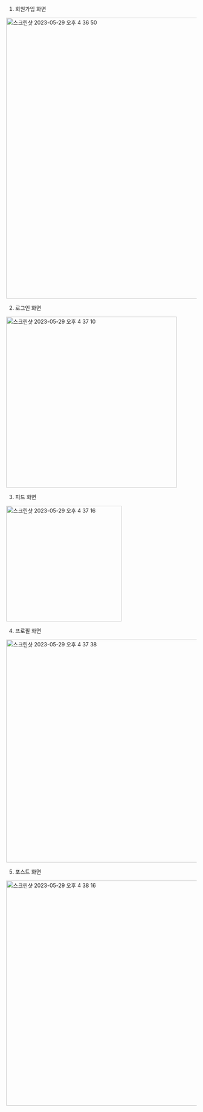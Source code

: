 1. 회원가입 화면
<img width="741" alt="스크린샷 2023-05-29 오후 4 36 50" src="https://github.com/dpcks0509/YaeChan_Park/assets/102402485/13423ab4-0313-448d-a3f7-d3f5aa454d27">

2. 로그인 화면
<img width="451" alt="스크린샷 2023-05-29 오후 4 37 10" src="https://github.com/dpcks0509/YaeChan_Park/assets/102402485/ddd82a61-216c-4cfd-8ea2-00214ebe518f">

3. 피드 화면
<img width="305" alt="스크린샷 2023-05-29 오후 4 37 16" src="https://github.com/dpcks0509/YaeChan_Park/assets/102402485/ca4a401e-fb78-4812-aca8-e668fccc0017">

4. 프로필 화면
<img width="588" alt="스크린샷 2023-05-29 오후 4 37 38" src="https://github.com/dpcks0509/YaeChan_Park/assets/102402485/a84e2130-8ca2-43fb-ae0d-2de76b449dae">

5. 포스트 화면
<img width="594" alt="스크린샷 2023-05-29 오후 4 38 16" src="https://github.com/dpcks0509/YaeChan_Park/assets/102402485/4241cf9d-7dd4-4a2d-bfcb-f7da3b74ea65">
